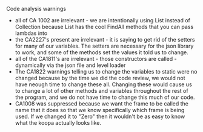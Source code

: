Code analysis warnings
- all of CA 1002 are irrelevant - we are intentionally using List instead of Collection because List has the cool FindAll methods that you can pass lambdas into
- the CA2227's present are irrelevant - it is saying to get rid of the setters for many of our variables. The setters are necessary for the json library to work, and some of the methods set the values it told us to change.
- all of the CA1811's are irrelevant - those constructors are called - dynamically via the json file and level loader
- The CA1822 warnings telling us to change the variables to static were no changed because by the time we did the code review, we would not have neough time to change these all. Changing these would cause us to change a lot of other methods and variables throughout the rest of the program, and we do not have time to change this much of our code. 
- CA1008 was suppressed because we want the frame to be called the name that it does so that we know specifically which frame is being used. If we changed it to "Zero" then it wouldn't be as easy to know what the koopa actually looks like.
